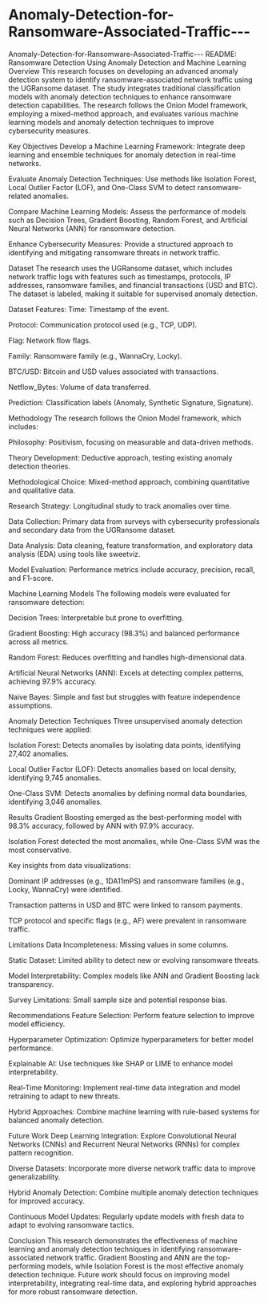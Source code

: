 # Anomaly-Detection-for-Ransomware-Associated-Traffic---
Anomaly-Detection-for-Ransomware-Associated-Traffic---
README: Ransomware Detection Using Anomaly Detection and Machine Learning
Overview
This research focuses on developing an advanced anomaly detection system to identify ransomware-associated network traffic using the UGRansome dataset. The study integrates traditional classification models with anomaly detection techniques to enhance ransomware detection capabilities. The research follows the Onion Model framework, employing a mixed-method approach, and evaluates various machine learning models and anomaly detection techniques to improve cybersecurity measures.

Key Objectives
Develop a Machine Learning Framework: Integrate deep learning and ensemble techniques for anomaly detection in real-time networks.

Evaluate Anomaly Detection Techniques: Use methods like Isolation Forest, Local Outlier Factor (LOF), and One-Class SVM to detect ransomware-related anomalies.

Compare Machine Learning Models: Assess the performance of models such as Decision Trees, Gradient Boosting, Random Forest, and Artificial Neural Networks (ANN) for ransomware detection.

Enhance Cybersecurity Measures: Provide a structured approach to identifying and mitigating ransomware threats in network traffic.

Dataset
The research uses the UGRansome dataset, which includes network traffic logs with features such as timestamps, protocols, IP addresses, ransomware families, and financial transactions (USD and BTC). The dataset is labeled, making it suitable for supervised anomaly detection.

Dataset Features:
Time: Timestamp of the event.

Protocol: Communication protocol used (e.g., TCP, UDP).

Flag: Network flow flags.

Family: Ransomware family (e.g., WannaCry, Locky).

BTC/USD: Bitcoin and USD values associated with transactions.

Netflow_Bytes: Volume of data transferred.

Prediction: Classification labels (Anomaly, Synthetic Signature, Signature).

Methodology
The research follows the Onion Model framework, which includes:

Philosophy: Positivism, focusing on measurable and data-driven methods.

Theory Development: Deductive approach, testing existing anomaly detection theories.

Methodological Choice: Mixed-method approach, combining quantitative and qualitative data.

Research Strategy: Longitudinal study to track anomalies over time.

Data Collection: Primary data from surveys with cybersecurity professionals and secondary data from the UGRansome dataset.

Data Analysis: Data cleaning, feature transformation, and exploratory data analysis (EDA) using tools like sweetviz.

Model Evaluation: Performance metrics include accuracy, precision, recall, and F1-score.

Machine Learning Models
The following models were evaluated for ransomware detection:

Decision Trees: Interpretable but prone to overfitting.

Gradient Boosting: High accuracy (98.3%) and balanced performance across all metrics.

Random Forest: Reduces overfitting and handles high-dimensional data.

Artificial Neural Networks (ANN): Excels at detecting complex patterns, achieving 97.9% accuracy.

Naive Bayes: Simple and fast but struggles with feature independence assumptions.

Anomaly Detection Techniques
Three unsupervised anomaly detection techniques were applied:

Isolation Forest: Detects anomalies by isolating data points, identifying 27,402 anomalies.

Local Outlier Factor (LOF): Detects anomalies based on local density, identifying 9,745 anomalies.

One-Class SVM: Detects anomalies by defining normal data boundaries, identifying 3,046 anomalies.

Results
Gradient Boosting emerged as the best-performing model with 98.3% accuracy, followed by ANN with 97.9% accuracy.

Isolation Forest detected the most anomalies, while One-Class SVM was the most conservative.

Key insights from data visualizations:

Dominant IP addresses (e.g., 1DA11mPS) and ransomware families (e.g., Locky, WannaCry) were identified.

Transaction patterns in USD and BTC were linked to ransom payments.

TCP protocol and specific flags (e.g., AF) were prevalent in ransomware traffic.

Limitations
Data Incompleteness: Missing values in some columns.

Static Dataset: Limited ability to detect new or evolving ransomware threats.

Model Interpretability: Complex models like ANN and Gradient Boosting lack transparency.

Survey Limitations: Small sample size and potential response bias.

Recommendations
Feature Selection: Perform feature selection to improve model efficiency.

Hyperparameter Optimization: Optimize hyperparameters for better model performance.

Explainable AI: Use techniques like SHAP or LIME to enhance model interpretability.

Real-Time Monitoring: Implement real-time data integration and model retraining to adapt to new threats.

Hybrid Approaches: Combine machine learning with rule-based systems for balanced anomaly detection.

Future Work
Deep Learning Integration: Explore Convolutional Neural Networks (CNNs) and Recurrent Neural Networks (RNNs) for complex pattern recognition.

Diverse Datasets: Incorporate more diverse network traffic data to improve generalizability.

Hybrid Anomaly Detection: Combine multiple anomaly detection techniques for improved accuracy.

Continuous Model Updates: Regularly update models with fresh data to adapt to evolving ransomware tactics.

Conclusion
This research demonstrates the effectiveness of machine learning and anomaly detection techniques in identifying ransomware-associated network traffic. Gradient Boosting and ANN are the top-performing models, while Isolation Forest is the most effective anomaly detection technique. Future work should focus on improving model interpretability, integrating real-time data, and exploring hybrid approaches for more robust ransomware detection.
